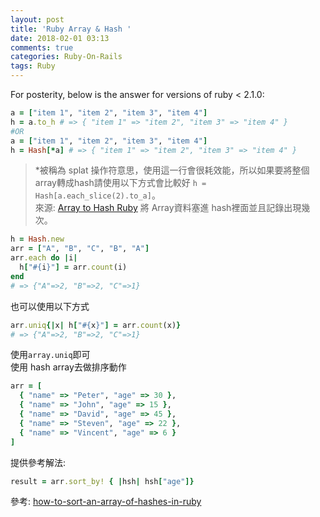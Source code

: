```yaml
---
layout: post
title: 'Ruby Array & Hash '
date: 2018-02-01 03:13
comments: true
categories: Ruby-On-Rails
tags: Ruby
---
```

For posterity, below is the answer for versions of ruby < 2.1.0:
```rb
a = ["item 1", "item 2", "item 3", "item 4"]
h = a.to_h # => { "item 1" => "item 2", "item 3" => "item 4" }
#OR
a = ["item 1", "item 2", "item 3", "item 4"]
h = Hash[*a] # => { "item 1" => "item 2", "item 3" => "item 4" }
```
> *被稱為 splat 操作符意思，使用這一行會很耗效能，所以如果要將整個array轉成hash請使用以下方式會比較好
`h = Hash[a.each_slice(2).to_a]`。<br>
來源: [Array to Hash Ruby](https://stackoverflow.com/questions/4028329/array-to-hash-ruby)
將 Array資料塞進 hash裡面並且記錄出現幾次。

```rb
h = Hash.new
arr = ["A", "B", "C", "B", "A"]
arr.each do |i|
  h["#{i}"] = arr.count(i)
end
# => {"A"=>2, "B"=>2, "C"=>1}
```
也可以使用以下方式
```rb
arr.uniq{|x| h["#{x}"] = arr.count(x)}
# => {"A"=>2, "B"=>2, "C"=>1}
```
使用`array.uniq`即可 <br>
使用 hash array去做排序動作
```rb
arr = [
  { "name" => "Peter", "age" => 30 },
  { "name" => "John", "age" => 15 },
  { "name" => "David", "age" => 45 },
  { "name" => "Steven", "age" => 22 },
  { "name" => "Vincent", "age" => 6 }
]
```
提供參考解法:
```rb
result = arr.sort_by! { |hsh| hsh["age"]}
```
參考: [how-to-sort-an-array-of-hashes-in-ruby](https://stackoverflow.com/questions/5483889/how-to-sort-an-array-of-hashes-in-ruby)
